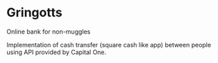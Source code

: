 # Gringotts
Online bank for non-muggles

Implementation of cash transfer (square cash like app) between people 
using API provided by Capital One.
